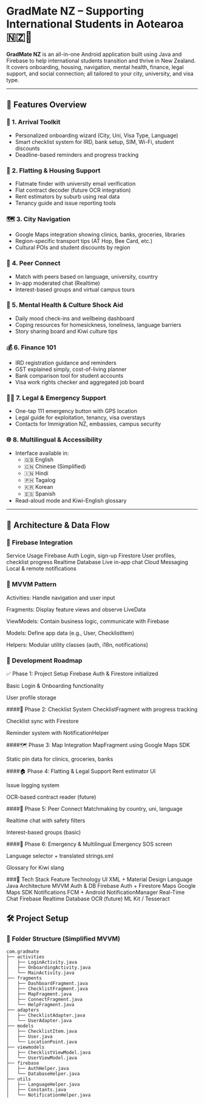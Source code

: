 # GradMate NZ – Supporting International Students in Aotearoa 🇳🇿📱

**GradMate NZ** is an all-in-one Android application built using Java and Firebase to help international students transition and thrive in New Zealand. It covers onboarding, housing, navigation, mental health, finance, legal support, and social connection; all tailored to your city, university, and visa type.

---

## 🌟 Features Overview

### 🛬 1. Arrival Toolkit
- Personalized onboarding wizard (City, Uni, Visa Type, Language)
- Smart checklist system for IRD, bank setup, SIM, Wi-Fi, student discounts
- Deadline-based reminders and progress tracking

### 🏡 2. Flatting & Housing Support
- Flatmate finder with university email verification
- Flat contract decoder (future OCR integration)
- Rent estimators by suburb using real data
- Tenancy guide and issue reporting tools

### 🗺️ 3. City Navigation
- Google Maps integration showing clinics, banks, groceries, libraries
- Region-specific transport tips (AT Hop, Bee Card, etc.)
- Cultural POIs and student discounts by region

### 🤝 4. Peer Connect
- Match with peers based on language, university, country
- In-app moderated chat (Realtime)
- Interest-based groups and virtual campus tours

### 🧠 5. Mental Health & Culture Shock Aid
- Daily mood check-ins and wellbeing dashboard
- Coping resources for homesickness, loneliness, language barriers
- Story sharing board and Kiwi culture tips

### 💰 6. Finance 101
- IRD registration guidance and reminders
- GST explained simply, cost-of-living planner
- Bank comparison tool for student accounts
- Visa work rights checker and aggregated job board

### 🧑‍⚖️ 7. Legal & Emergency Support
- One-tap 111 emergency button with GPS location
- Legal guide for exploitation, tenancy, visa overstays
- Contacts for Immigration NZ, embassies, campus security

### 🌐 8. Multilingual & Accessibility
- Interface available in:
  - 🇬🇧 English
  - 🇨🇳 Chinese (Simplified)
  - 🇮🇳 Hindi
  - 🇵🇭 Tagalog
  - 🇰🇷 Korean
  - 🇪🇸 Spanish
- Read-aloud mode and Kiwi-English glossary

---

## 🧠 Architecture & Data Flow
### 🔄 Firebase Integration
Service	Usage
Firebase Auth	Login, sign-up
Firestore	User profiles, checklist progress
Realtime Database	Live in-app chat
Cloud Messaging	Local & remote notifications

### 🔧 MVVM Pattern
Activities: Handle navigation and user input

Fragments: Display feature views and observe LiveData

ViewModels: Contain business logic, communicate with Firebase

Models: Define app data (e.g., User, ChecklistItem)

Helpers: Modular utility classes (auth, i18n, notifications)

### 🚧 Development Roadmap
✅ Phase 1: Project Setup
 Firebase Auth & Firestore initialized

 Basic Login & Onboarding functionality

 User profile storage

####📝 Phase 2: Checklist System
 ChecklistFragment with progress tracking

 Checklist sync with Firestore

 Reminder system with NotificationHelper

####🗺️ Phase 3: Map Integration
 MapFragment using Google Maps SDK

 Static pin data for clinics, groceries, banks

####🏠 Phase 4: Flatting & Legal Support
 Rent estimator UI

 Issue logging system

 OCR-based contract reader (future)

####🤝 Phase 5: Peer Connect
 Matchmaking by country, uni, language

 Realtime chat with safety filters

 Interest-based groups (basic)

####🚨 Phase 6: Emergency & Multilingual
 Emergency SOS screen

 Language selector + translated strings.xml

 Glossary for Kiwi slang

###🧪 Tech Stack
Feature	Technology
UI	XML + Material Design
Language	Java
Architecture	MVVM
Auth & DB	Firebase Auth + Firestore
Maps	Google Maps SDK
Notifications	FCM + Android NotificationManager
Real-Time Chat	Firebase Realtime Database
OCR (future)	ML Kit / Tesseract

## 🛠️ Project Setup
### 📁 Folder Structure (Simplified MVVM)

```plaintext
com.gradmate
├── activities
│   ├── LoginActivity.java
│   ├── OnboardingActivity.java
│   └── MainActivity.java
├── fragments
│   ├── DashboardFragment.java
│   ├── ChecklistFragment.java
│   ├── MapFragment.java
│   ├── ConnectFragment.java
│   └── HelpFragment.java
├── adapters
│   ├── ChecklistAdapter.java
│   └── UserAdapter.java
├── models
│   ├── ChecklistItem.java
│   ├── User.java
│   └── LocationPoint.java
├── viewmodels
│   ├── ChecklistViewModel.java
│   └── UserViewModel.java
├── firebase
│   ├── AuthHelper.java
│   └── DatabaseHelper.java
├── utils
│   ├── LanguageHelper.java
│   ├── Constants.java
│   └── NotificationHelper.java
